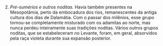 ﻿2. *Pré-sumérios e outros noditas.* Havia também  presentes na Mesopotâmia, perto da embocadura dos rios, remanescentes da antiga cultura dos dias de Dalamátia. Com o passar dos milênios, esse grupo tornou-se completamente misturado com os adamitas ao norte, mas nunca perdeu inteiramente suas tradições noditas. Vários outros grupos noditas, que se estabeleceram no Levante, foram, em geral, absorvidos pela raça violeta durante sua expansão posterior.
